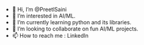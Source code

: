 - 👋 Hi, I’m @PreetlSaini
- 👀 I’m interested in AI/ML.
- 🌱 I’m currently learning python and its libraries.
- 💞️ I’m looking to collaborate on fun AI/ML projects.
- 📫 How to reach me : LinkedIn

<!---
PreetlSaini/PreetlSaini is a ✨ special ✨ repository because its `README.md` (this file) appears on your GitHub profile.
You can click the Preview link to take a look at your changes.
--->
